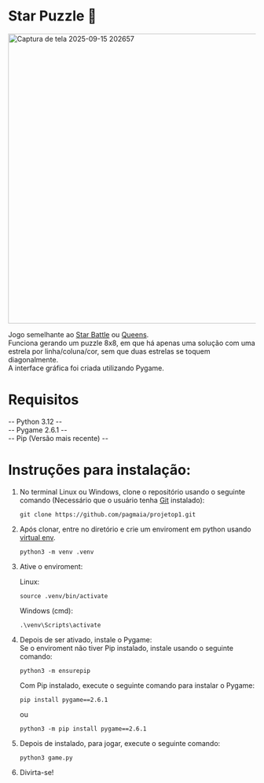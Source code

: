 
# Star Puzzle 🌟
<img width="795" height="590" alt="Captura de tela 2025-09-15 202657" src="https://github.com/user-attachments/assets/8ab8a3c3-de2f-40ff-af53-f10cd619c1e1" /> 


Jogo semelhante ao [Star Battle](https://starbattle.puzzlebaron.com/play.php) ou [Queens](https://www.linkedin.com/games/queens).  
Funciona gerando um puzzle 8x8, em que há apenas uma solução com uma estrela por linha/coluna/cor, sem que duas estrelas se toquem diagonalmente.  
A interface gráfica foi criada utilizando Pygame.  
# Requisitos 
-- Python 3.12 --  
-- Pygame 2.6.1 --  
-- Pip (Versão mais recente) --   

# Instruções para instalação:
1. No terminal Linux ou Windows, clone o repositório usando o seguinte comando (Necessário que o usuário tenha [Git](https://git-scm.com/downloads) instalado):
   ```
   git clone https://github.com/pagmaia/projetop1.git
   ```
2. Após clonar, entre no diretório e crie um enviroment em python usando [virtual env](https://virtualenv.pypa.io/en/latest/installation.html).
   ```
   python3 -m venv .venv
   ```
3. Ative o enviroment:

   Linux:
   ```
   source .venv/bin/activate
   ```
   Windows (cmd):
   ```
   .\venv\Scripts\activate
   ```
5. Depois de ser ativado, instale o Pygame:  
   Se o enviroment não tiver Pip instalado, instale usando o seguinte comando:
   ```
   python3 -m ensurepip
   ```
   Com Pip instalado, execute o seguinte comando para instalar o Pygame:
   ```
   pip install pygame==2.6.1
   ```
   ou
   ```
   python3 -m pip install pygame==2.6.1
   ```
7. Depois de instalado, para jogar, execute o seguinte comando:
   ```
   python3 game.py
   ```
8. Divirta-se!

   
